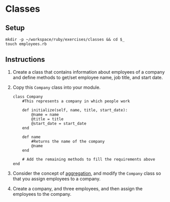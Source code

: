 # Classes

## Setup

```
mkdir -p ~/workspace/ruby/exercises/classes && cd $_
touch employees.rb
```

## Instructions

1. Create a class that contains information about employees of a company and define methods to get/set employee name, job title, and start date.

2. Copy this `Company` class into your module.

    ```
    class Company
        #This represents a company in which people work

        def initialize(self, name, title, start_date):
            @name = name
            @title = title
            @start_date = start_date
        end

        def name
            #Returns the name of the company
            @name
        end

        # Add the remaining methods to fill the requirements above
    end
    ```

3. Consider the concept of [aggregation](https://github.com/nashville-software-school/bangazon-ltd/blob/master/orientation/FND_14_INHERIT_COMPOSE_AGGREGATE.md), and modify the `Company` class so that you assign employees to a company.
4. Create a company, and three employees, and then assign the employees to the company.
